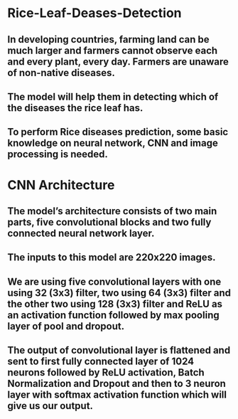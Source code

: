 # Rice-Leaf-Deases-Detection

## In developing countries, farming land can be much larger and farmers cannot observe each and every plant, every day. Farmers are unaware of non-native diseases. 
## The model will help them in detecting which of the diseases the rice leaf has. 
## To perform Rice diseases prediction, some basic knowledge on neural network, CNN and image processing is needed.


# CNN Architecture 

## The model’s architecture consists of two main parts, five convolutional blocks and two fully connected neural network layer.
## The inputs to this model are 220x220 images.
## We are using five convolutional layers with one using 32 (3x3) filter, two using 64 (3x3) filter and the other two using 128 (3x3) filter and ReLU as an activation function followed by max pooling layer of pool and dropout.
## The output of convolutional layer is flattened and sent to first fully connected layer of 1024 neurons followed by ReLU activation, Batch Normalization and Dropout and then to 3 neuron layer with softmax activation function which will give us our output.
